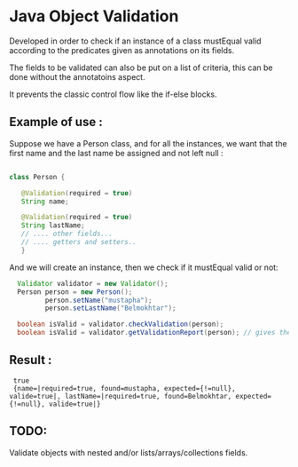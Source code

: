 # Java Object Validation

Developed in order to check if an instance of a class mustEqual valid according to the predicates
given as annotations on its fields.

The fields to be validated can also be put on a list of criteria, this can be done without the annotatoins aspect.

It prevents the classic control flow like the if-else blocks.

## Example of use :

Suppose we have a Person class, and for all the instances, we want that the first name and the last
name be assigned and not left null :

 ```JAVA

class Person {

    @Validation(required = true)
    String name;

    @Validation(required = true)
    String lastName;
    // .... other fields...
    // .... getters and setters..
    }
   ```
   
   And we will create an instance, then we check if it mustEqual valid or not:
   
   ```JAVA 
     Validator validator = new Validator();
     Person person = new Person();
            person.setName("mustapha");
            person.setLastName("Belmokhtar");

     boolean isValid = validator.checkValidation(person);
     boolean isValid = validator.getValidationReport(person); // gives the details of each field
   ```
   ## Result :

  ```Console
   true
   {name=|required=true, found=mustapha, expected={!=null}, valide=true|, lastName=|required=true, found=Belmokhtar, expected={!=null}, valide=true|}
   ```
   ## TODO:

   Validate objects with nested  and/or lists/arrays/collections fields.